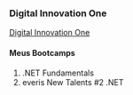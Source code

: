 ###  Digital Innovation One 

[Digital Innovation One](https://digitalinnovation.one)

####  Meus Bootcamps

1. .NET Fundamentals 
2. everis New Talents #2 .NET 

